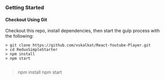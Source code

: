 ### Getting Started


#### Checkout Using Git
Checkout this repo, install dependencies, then start the gulp process with the following:

```
> git clone https://github.com/vskalkat/React-Youtube-Player.git
> cd ReduxSimpleStarter
> npm install
> npm start


```
> npm install
> npm start
```
